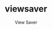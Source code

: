 ---
layout: project

permalink: /projetos/viewsaver/

title: "viewsaver"
subtitle: "View Saver"

duration: "2018 - 2018"

excerpt: "O View Saver é um sistema para o monitoramento de pacientes internados no Hospital Santa Lydia. Através da análise da Classificação Internacional de Doença (CID) e do Sistema de Gerenciamento da Tabela de Procedimentos, Medicamentos e OPM do SUS (SIGTAP) é possível garantir que os pacientes internados no Hospital Santa Lydia estejam dentro do período adequado de internação, auxiliando o setor assistencial a proporcionar um atendimento mais humanizado e otimizando o faturamento através da previsão de potenciais fatores de glosa."

categories: 
 - projetos
 - ferramentas
 
tags:
  - php
  - javascript
  - saúde
  - sus
  - fhsl
  - datasus
---